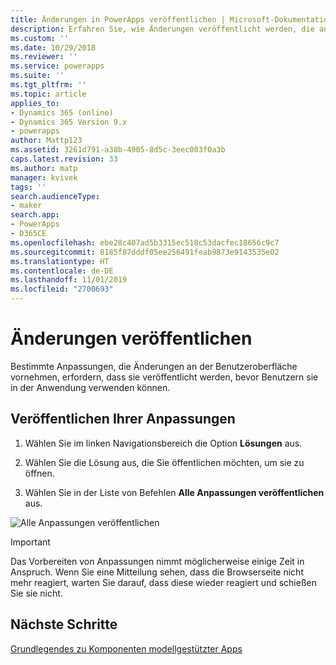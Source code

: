 ```yaml
---
title: Änderungen in PowerApps veröffentlichen | Microsoft-Dokumentation
description: Erfahren Sie, wie Änderungen veröffentlicht werden, die an einer App vorgenommen wurden
ms.custom: ''
ms.date: 10/29/2018
ms.reviewer: ''
ms.service: powerapps
ms.suite: ''
ms.tgt_pltfrm: ''
ms.topic: article
applies_to:
- Dynamics 365 (online)
- Dynamics 365 Version 9.x
- powerapps
author: Mattp123
ms.assetid: 3261d791-a38b-4905-8d5c-3eec003f0a3b
caps.latest.revision: 33
ms.author: matp
manager: kvivek
tags: ''
search.audienceType:
- maker
search.app:
- PowerApps
- D365CE
ms.openlocfilehash: ebe28c407ad5b3315ec518c53dacfec18656c9c7
ms.sourcegitcommit: 8185f87dddf05ee256491feab9873e9143535e02
ms.translationtype: HT
ms.contentlocale: de-DE
ms.lasthandoff: 11/01/2019
ms.locfileid: "2700693"
---
```

# <a name="publish-changes"></a>Änderungen veröffentlichen 

 Bestimmte Anpassungen, die Änderungen an der Benutzeroberfläche vornehmen, erfordern, dass sie veröffentlicht werden, bevor Benutzern sie in der Anwendung verwenden können. 
 
## <a name="publish-your-customizations"></a>Veröffentlichen Ihrer Anpassungen

1.  Wählen Sie im linken Navigationsbereich die Option **Lösungen** aus.

2.  Wählen Sie die Lösung aus, die Sie öffentlichen möchten, um sie zu öffnen.

3.  Wählen Sie in der Liste von Befehlen **Alle Anpassungen veröffentlichen** aus.  

![Alle Anpassungen veröffentlichen](media/publish-all-customizations.PNG "Alle Anpassungen veröffentlichen")  
  
> [!IMPORTANT]
>  Das Vorbereiten von Anpassungen nimmt möglicherweise einige Zeit in Anspruch. Wenn Sie eine Mitteilung sehen, dass die Browserseite nicht mehr reagiert, warten Sie darauf, dass diese wieder reagiert und schießen Sie sie nicht.  

## <a name="next-steps"></a>Nächste Schritte
[Grundlegendes zu Komponenten modellgestützter Apps](../model-driven-apps/model-driven-app-components.md)
